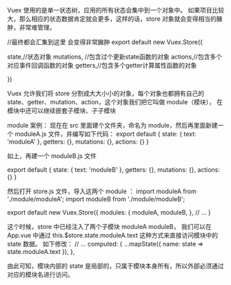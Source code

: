 Vuex 使用的是单一状态树，应用的所有状态会集中到一个对象中。
如果项目比较大，那么相应的状态数据肯定就会更多，这样的话，store 对象就会变得相当的臃肿，非常难管理。

//最终都会汇集到这里 会变得非常臃肿
export default new Vuex.Store({

   state,//状态对象
   mutations, //包含过个更新state函数的对象
   actions,//包含多个对应事件回调函数的对象
   getters,//包含多个getter计算属性函数的对象

})


Vuex 允许我们将 store 分割成大大小小的对象，每个对象也都拥有自己的 state、getter、mutation、action，这个对象我们把它叫做 module（模块），
在模块中还可以继续嵌套子模块、子子模块 


module 案例：
 现在在 src 里面建个文件夹，命名为 module，然后再里面新建一个 moduleA.js 文件，并编写如下代码：
 export default {
     state: {
         text: 'moduleA'
     },
     getters: {},
     mutations: {},
     actions: {}
 }
 
 如上，再建一个 moduleB.js 文件
 
 export default {
     state: {
         text: 'moduleB'
     },
     getters: {},
     mutations: {},
     actions: {}
 }
 
 
 然后打开 store.js 文件，导入这两个 module ：
 import moduleA from './module/moduleA';
 import moduleB from './module/moduleB';
 
 export default new Vuex.Store({
     modules: {
         moduleA, moduleB,
     },
     // ...
 }

这个时候，store 中已经注入了两个子模块 moduleA moduleB，
我们可以在 App.vue 中通过 this.$store.state.moduleA.text 这种方式来直接访问模块中的 state 数据。
如下修改：
// ...
computed: {
    ...mapState({
        name: state => state.moduleA.text
    }),
},

由此可知，模块内部的 state 是局部的，只属于模块本身所有，所以外部必须通过对应的模块名进行访问。


